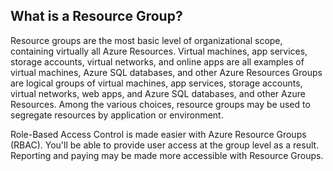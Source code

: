  ##  What is a Resource Group?

Resource groups are the most basic level of organizational scope, containing virtually all Azure Resources. Virtual machines, app services, storage accounts, 
virtual networks, and online apps are all examples of virtual machines, Azure SQL databases, and other Azure Resources Groups are logical groups of virtual machines, 
app services, storage accounts, virtual networks, web apps, and Azure SQL databases, and other Azure Resources. Among the various choices, 
resource groups may be used to segregate resources by application or environment.

Role-Based Access Control is made easier with Azure Resource Groups (RBAC). You'll be able to provide user access at the group level as a result.
Reporting and paying may be made more accessible with Resource Groups.

